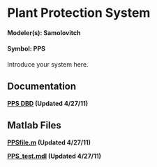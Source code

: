 # Plant Protection System #
#### Modeler(s): Samolovitch ####
#### Symbol: PPS ####

Introduce your system here.




## Documentation ##
**[PPS DBD](http://code.google.com/p/panther/downloads/detail?name=PPS_Design_Basis_Document_final_updated%204.27.11.docx&can=2&q=#makechanges) (Updated 4/27/11)**

## Matlab Files ##

**[PPSfile.m](http://code.google.com/p/panther/downloads/detail?name=PPSfile.m&can=2&q=#makechanges) (Updated 4/27/11)**

**[PPS\_test.mdl](http://code.google.com/p/panther/downloads/detail?name=PPS_test.mdl&can=2&q=#makechanges) (Updated 4/27/11)**

